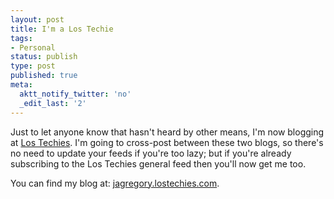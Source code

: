 ```yaml
---
layout: post
title: I'm a Los Techie
tags:
- Personal
status: publish
type: post
published: true
meta:
  aktt_notify_twitter: 'no'
  _edit_last: '2'
---
```

Just to let anyone know that hasn't heard by other means, I'm now blogging at [Los Techies](http://lostechies.com). I'm going to cross-post between these two blogs, so there's no need to update your feeds if you're too lazy; but if you're already subscribing to the Los Techies general feed then you'll now get me too.

You can find my blog at: [jagregory.lostechies.com](http://jagregory.lostechies.com).
